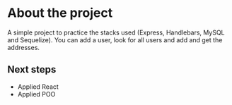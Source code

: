 # About the project
A simple project to practice the stacks used (Express, Handlebars, MySQL and Sequelize). You can add a user, look for all users and add and get the addresses.

## Next steps
* Applied React
* Applied POO